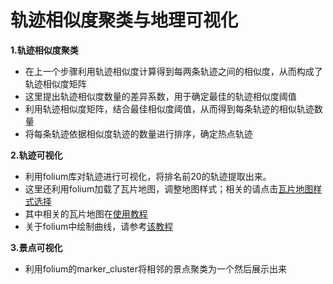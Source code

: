 # 轨迹相似度聚类与地理可视化

**1.轨迹相似度聚类**

- 在上一个步骤利用轨迹相似度计算得到每两条轨迹之间的相似度，从而构成了轨迹相似度矩阵
- 这里提出轨迹相似度数量的差异系数，用于确定最佳的轨迹相似度阈值
- 利用轨迹相似度矩阵，结合最佳相似度阈值，从而得到每条轨迹的相似轨迹数量
- 将每条轨迹依据相似度轨迹的数量进行排序，确定热点轨迹

**2.轨迹可视化**

- 利用folium库对轨迹进行可视化，将排名前20的轨迹提取出来。
- 这里还利用folium加载了瓦片地图，调整地图样式；相关的请点击[瓦片地图样式选择](http://leaflet-extras.github.io/leaflet-providers/preview/index.html)
- 其中相关的瓦片地图在[使用教程](https://ithelp.ithome.com.tw/articles/10203732)
- 关于folium中绘制曲线，请参考[该教程](https://nbviewer.jupyter.org/github/python-visualization/folium/blob/master/examples/PolyLineTextPath_AntPath.ipynb)

**3.景点可视化**

- 利用folium的marker_cluster将相邻的景点聚类为一个然后展示出来
  

